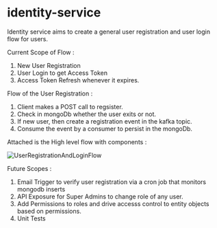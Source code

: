 # identity-service

Identity service aims to create a general user registration and user login flow for users. 

Current Scope of Flow : 
1. New User Registration 
2. User Login to get Access Token 
3. Access Token Refresh whenever it expires. 

Flow of the User Registration : 
  1. Client makes a POST call to regsister. 
  2. Check in mongoDb whether the user exits or not.
  3. If new user, then create a registration event in the kafka topic.
  4. Consume the event by a consumer to persist in the mongoDb.
  
  Attached is the High level flow with components :
 
 ![UserRegistrationAndLoginFlow](https://user-images.githubusercontent.com/13188958/142438867-c3b23ef5-4f97-4a28-9bea-acc54dc08446.png)


Future Scopes : 
  1. Email Trigger to verify user registration via a cron job that monitors mongodb inserts
  2. API Exposure for Super Admins to change role of any user.
  3. Add Permissions to roles and drive accesss control to entity objects based on permissions.
  4. Unit Tests
